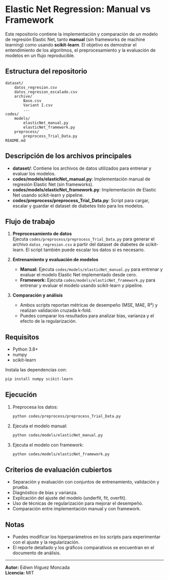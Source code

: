# Elastic Net Regression: Manual vs Framework

Este repositorio contiene la implementación y comparación de un modelo de regresión Elastic Net, tanto **manual** (sin frameworks de machine learning) como usando **scikit-learn**. El objetivo es demostrar el entendimiento de los algoritmos, el preprocesamiento y la evaluación de modelos en un flujo reproducible.

## Estructura del repositorio

```
dataset/
    datos_regresion.csv
    datos_regresion_escalado.csv
    archive/
        Base.csv
        Variant I.csv
        ...
codes/
    models/
        elasticNet_manual.py
        elasticNet_framework.py
    preprocess/
        preprocess_Trial_Data.py
README.md
```

## Descripción de los archivos principales

- **dataset/**: Contiene los archivos de datos utilizados para entrenar y evaluar los modelos.
- **codes/models/elasticNet_manual.py**: Implementación manual de regresión Elastic Net (sin frameworks).
- **codes/models/elasticNet_framework.py**: Implementación de Elastic Net usando scikit-learn y pipeline.
- **codes/preprocess/preprocess_Trial_Data.py**: Script para cargar, escalar y guardar el dataset de diabetes listo para los modelos.

## Flujo de trabajo

1. **Preprocesamiento de datos**  
   Ejecuta `codes/preprocess/preprocess_Trial_Data.py` para generar el archivo `datos_regresion.csv` a partir del dataset de diabetes de scikit-learn. El script también puede escalar los datos si es necesario.

2. **Entrenamiento y evaluación de modelos**
   - **Manual:** Ejecuta `codes/models/elasticNet_manual.py` para entrenar y evaluar el modelo Elastic Net implementado desde cero.
   - **Framework:** Ejecuta `codes/models/elasticNet_framework.py` para entrenar y evaluar el modelo usando scikit-learn y pipeline.

3. **Comparación y análisis**
   - Ambos scripts reportan métricas de desempeño (MSE, MAE, R²) y realizan validación cruzada k-fold.
   - Puedes comparar los resultados para analizar bias, varianza y el efecto de la regularización.

## Requisitos

- Python 3.8+
- numpy
- scikit-learn

Instala las dependencias con:

```bash
pip install numpy scikit-learn
```

## Ejecución

1. Preprocesa los datos:
   ```bash
   python codes/preprocess/preprocess_Trial_Data.py
   ```
2. Ejecuta el modelo manual:
   ```bash
   python codes/models/elasticNet_manual.py
   ```
3. Ejecuta el modelo con framework:
   ```bash
   python codes/models/elasticNet_framework.py
   ```

## Criterios de evaluación cubiertos

- Separación y evaluación con conjuntos de entrenamiento, validación y prueba.
- Diagnóstico de bias y varianza.
- Explicación del ajuste del modelo (underfit, fit, overfit).
- Uso de técnicas de regularización para mejorar el desempeño.
- Comparación entre implementación manual y con framework.

## Notas

- Puedes modificar los hiperparámetros en los scripts para experimentar con el ajuste y la regularización.
- El reporte detallado y los gráficos comparativos se encuentran en el documento de análisis.

---

**Autor:** Ediwn Iñiguez Moncada  
**Licencia:** MIT